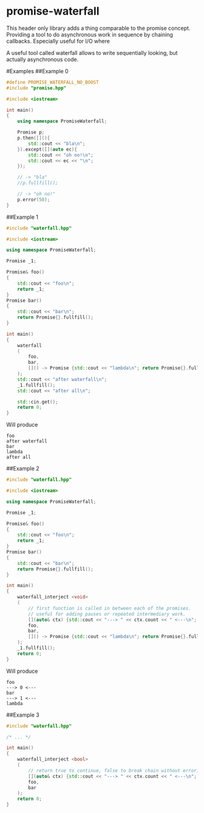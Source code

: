 # promise-waterfall
This header only library adds a thing comparable to the promise concept.
Providing a tool to do asynchronous work in sequence by chaining callbacks.
Especially useful for I/O where 

A useful tool called waterfall allows to write sequentially looking, but actually asynchronous code.

#Examples
##Example 0
```C++
#define PROMISE_WATERFALL_NO_BOOST
#include "promise.hpp"

#include <iostream>

int main()
{
    using namespace PromiseWaterfall;

	Promise p;
	p.then([](){
		std::cout << "bla\n";
	}).except([](auto ec){
        std::cout << "oh no!\n";
        std::cout << ec << "\n";
    });

    // -> "bla"
    //p.fullfill();

    // -> "oh no!"
    p.error(50);
}
```

##Example 1
```C++
#include "waterfall.hpp"

#include <iostream>

using namespace PromiseWaterfall;

Promise _1;

Promise& foo()
{
    std::cout << "foo\n";
    return _1;
}
Promise bar()
{
    std::cout << "bar\n";
    return Promise{}.fullfill();
}

int main()
{
    waterfall
    (
        foo,
        bar,
        []() -> Promise {std::cout << "lambda\n"; return Promise{}.fullfill(); }
    );
    std::cout << "after waterfall\n";
    _1.fullfill();
    std::cout << "after all\n";

    std::cin.get();
    return 0;
}
```
Will produce
```
foo
after waterfall
bar
lambda
after all
```



##Example 2
```C++
#include "waterfall.hpp"

#include <iostream>

using namespace PromiseWaterfall;

Promise _1;

Promise& foo()
{
    std::cout << "foo\n";
    return _1;
}
Promise bar()
{
    std::cout << "bar\n";
    return Promise{}.fullfill();
}

int main()
{
    waterfall_interject <void>
    (
		// first function is called in between each of the promises.
		// useful for adding pauses or repeated intermediary work.
        [](auto& ctx) {std::cout << "---> " << ctx.count << " <---\n"; },
        foo,
        bar,
        []() -> Promise {std::cout << "lambda\n"; return Promise{}.fullfill(); }
    );
    _1.fullfill();
    return 0;
}

```
Will produce
```
foo
---> 0 <---
bar
---> 1 <---
lambda
```

##Example 3
```C++
#include "waterfall.hpp"

/* ... */

int main()
{
    waterfall_interject <bool>
    (
		// return true to continue, false to break chain without error.
        [](auto& ctx) {std::cout << "---> " << ctx.count << " <---\n"; return true;},
        foo,
        bar
    );
    return 0;
}
```
